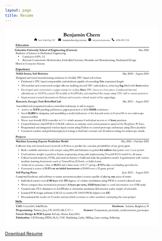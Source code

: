 ```yaml
---
layout: page
title: Resume
---
```





<div style="text-align: center;">
    <img src="/assets/img/resume.jpg" alt="Resume" width="800"/>
</div>

[Download Resume](/assets/pdfs/resume.pdf)

